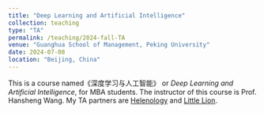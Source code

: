 ```yaml
---
title: "Deep Learning and Artificial Intelligence"
collection: teaching
type: "TA"
permalink: /teaching/2024-fall-TA
venue: "Guanghua School of Management, Peking University"
date: 2024-07-08
location: "Beijing, China"
---
```


This is a course named《深度学习与人工智能》 or *Deep Learning and Artificial Intelligence*, for MBA students. The instructor of this course is Prof. Hansheng Wang. My TA partners are [Helenology](https://helenology.github.io) and [Little Lion](https://shi12056.github.io/).
